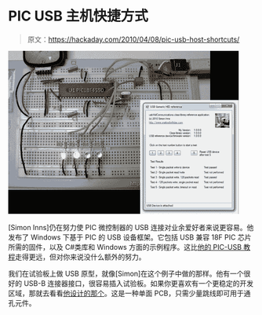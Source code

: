 # PIC USB 主机快捷方式

> 原文：<https://hackaday.com/2010/04/08/pic-usb-host-shortcuts/>

![](img/c8f30a5173593d140f07bd467209346b.png "pic-usb-host-shortcut")

[Simon Inns]仍在努力使 PIC 微控制器的 USB 连接对业余爱好者来说更容易。他发布了 Windows 下基于 PIC 的 USB 设备框架。它包括 USB 兼容 18F PIC 芯片所需的固件，以及 C#类库和 Windows 方面的示例程序。这比[他的 PIC-USB 教程](http://hackaday.com/2010/03/21/pic-based-usb-input-devices/)走得更远，但对你来说没什么额外的努力。

我们在试验板上做 USB 原型，就像[Simon]在这个例子中做的那样。他有一个很好的 USB-B 连接器接口，很容易插入试验板。如果你更喜欢有一个更稳定的开发区域，那就去看看[他设计的那个](http://www.waitingforfriday.com/index.php/PIC_USB_Development_Board)。这是一种单面 PCB，只需少量跳线即可用于通孔元件。